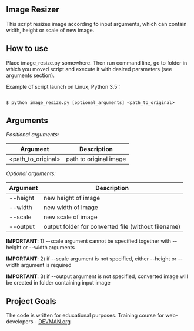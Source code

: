Image Resizer
-------------

This script resizes image according to input arguments, which can contain width, height or scale of new image. 

How to use
-------------

Place image_resize.py somewhere. Then run command line, go to folder in which you moved script and execute it with desired parameters (see arguments section).

Example of script launch on Linux, Python 3.5::

```#!bash

$ python image_resize.py [optional_arguments] <path_to_original>

```

Arguments
-------------

*Positional arguments:*

| Argument           | Description            |
|--------------------|------------------------|
| <path_to_original> | path to original image |
    
*Optional arguments:*
    
| Argument | Description                                         |
|----------|-----------------------------------------------------|
| --height | new height of image                                 |
| --width  | new width of image                                  |
| --scale  | new scale of image                                  |
| --output | output folder for converted file (without filename) |

**IMPORTANT**: 1) --scale argument cannot be specified together with --height or --width arguments

**IMPORTANT**: 2) if --scale argument is not specified, either --height or --width argument is required

**IMPORTANT**: 3) if --output argument is not specified, converted image will be created in folder containing input image                     

Project Goals
-------------

The code is written for educational purposes. Training course for web-developers - [DEVMAN.org](https://devman.org)
